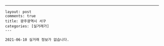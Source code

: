 ---
    layout: post
    comments: true
    title: 광주광역시 서구
    categories: [실거래가]
    ---

    2021-06-10 실거래 정보가 없습니다.

    